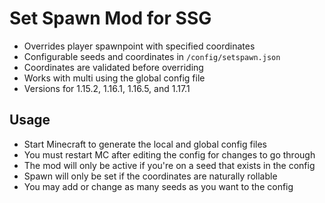 # Set Spawn Mod for SSG

* Overrides player spawnpoint with specified coordinates 
* Configurable seeds and coordinates in `/config/setspawn.json`
* Coordinates are validated before overriding
* Works with multi using the global config file
* Versions for 1.15.2, 1.16.1, 1.16.5, and 1.17.1

## Usage

* Start Minecraft to generate the local and global config files
* You must restart MC after editing the config for changes to go through
* The mod will only be active if you're on a seed that exists in the config
* Spawn will only be set if the coordinates are naturally rollable
* You may add or change as many seeds as you want to the config
